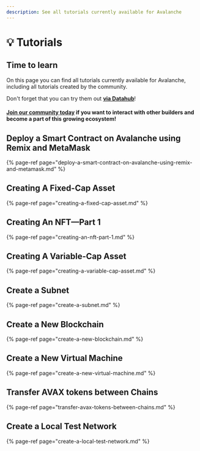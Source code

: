 ```yaml
---
description: See all tutorials currently available for Avalanche
---
```


# 💡 Tutorials

## Time to learn

On this page you can find all tutorials currently available for Avalanche, including all tutorials created by the community. 

Don't forget that you can try them out [**via Datahub**](https://datahub.figment.io/sign_up?service=avalanche)! 

#### [Join our community today](https://discord.gg/fszyM7K) if you want to interact with other builders and become a part of this growing ecosystem! 

## Deploy a Smart Contract on Avalanche using Remix and MetaMask <a id="deploy-a-smart-contract-on-avalanche-using-remix-and-metamask"></a>

{% page-ref page="deploy-a-smart-contract-on-avalanche-using-remix-and-metamask.md" %}

## Creating A Fixed-Cap Asset <a id="creating-a-fixed-cap-asset"></a>

{% page-ref page="creating-a-fixed-cap-asset.md" %}

## Creating An NFT—Part 1 <a id="creating-an-nftpart-1"></a>

{% page-ref page="creating-an-nft-part-1.md" %}

## Creating A Variable-Cap Asset <a id="creating-a-variable-cap-asset"></a>

{% page-ref page="creating-a-variable-cap-asset.md" %}

## Create a Subnet <a id="create-a-subnet"></a>

{% page-ref page="create-a-subnet.md" %}

## Create a New Blockchain <a id="create-a-new-blockchain"></a>

{% page-ref page="create-a-new-blockchain.md" %}

## Create a New Virtual Machine <a id="create-a-new-virtual-machine"></a>

{% page-ref page="create-a-new-virtual-machine.md" %}

## Transfer AVAX tokens between Chains <a id="transfer-avax-tokens-between-chains"></a>

{% page-ref page="transfer-avax-tokens-between-chains.md" %}

## Create a Local Test Network <a id="create-a-local-test-network"></a>

{% page-ref page="create-a-local-test-network.md" %}

